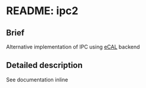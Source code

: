 # README: ipc2

## Brief

Alternative implementation of IPC using [eCAL](https://github.com/eclipse-ecal/ecal) backend

## Detailed description

See documentation inline